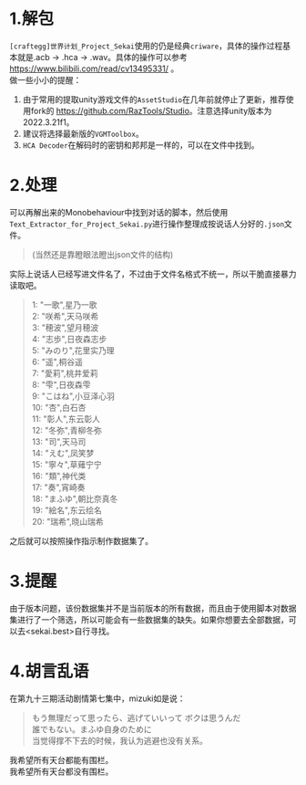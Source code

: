 # 1.解包
``[craftegg]世界计划_Project_Sekai``使用的仍是经典``criware``，具体的操作过程基本就是.acb -> .hca -> .wav。具体的操作可以参考 <https://www.bilibili.com/read/cv13495331/> 。<br>
做一些小小的提醒：
1. 由于常用的提取unity游戏文件的``AssetStudio``在几年前就停止了更新，推荐使用fork的 <https://github.com/RazTools/Studio>。注意选择unity版本为2022.3.21f1。 <br>
2. 建议将选择最新版的``VGMToolbox``。 <br>
3. ``HCA Decoder``在解码时的密钥和邦邦是一样的，可以在文件中找到。 <br>
# 2.处理
可以再解出来的Monobehaviour中找到对话的脚本，然后使用``Text_Extractor_for_Project_Sekai.py``进行操作整理成按说话人分好的``.json``文件。<br>
>(当然还是靠瞪眼法瞪出json文件的结构)

实际上说话人已经写进文件名了，不过由于文件名格式不统一，所以干脆直接暴力读取吧。 <br>
>1: "一歌",星乃一歌 <br> 
2: "咲希",天马咲希<br>
3: "穂波",望月穂波<br>
4: "志歩",日夜森志步<br>
5: "みのり",花里实乃理<br>
6: "遥",桐谷遥<br>
7: "愛莉",桃井爱莉<br>
8: "雫",日夜森雫<br>
9: "こはね",小豆泽心羽<br>
10: "杏",白石杏<br>
11: "彰人",东云彰人<br>
12: "冬弥",青柳冬弥<br>
13: "司",天马司<br>
14: "えむ",凤笑梦<br>
15: "寧々",草薙宁宁<br>
16: "類",神代类<br>
17: "奏",宵崎奏<br>
18: "まふゆ",朝比奈真冬<br>
19: "絵名",东云绘名<br>
20: "瑞希",晓山瑞希<br>

之后就可以按照操作指示制作数据集了。<br>

# 3.提醒
由于版本问题，该份数据集并不是当前版本的所有数据，而且由于使用脚本对数据集进行了一个筛选，所以可能会有一些数据集的缺失。如果你想要去全部数据，可以去<sekai.best>自行寻找。 <br>

# 4.胡言乱语
在第九十三期活动剧情第七集中，mizuki如是说：
> もう無理だって思ったら、逃げていいって ボクは思うんだ<br>
> 誰でもない。まふゆ自身のために<br>
当觉得撑不下去的时候，我认为逃避也没有关系。<br>

我希望所有天台都能有围栏。<br>
我希望所有天台都没有围栏。<br>